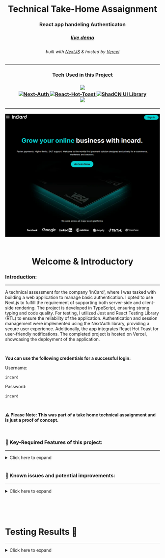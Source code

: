 <!-- Introduction Text -->
<div align="center">
    <h1>Technical Take-Home Assaignment</h1>
    <h3>React app handeling Authenticaton <h3>
    <h3> 
      <a href='🎯insert live link here', target='_blank'>
        <h5>live demo</h5>
      <a/>
    </h3>
        <h6>
            built with <a href="https://nextjs.org/" >NextJS</a> &
            hosted by <a href="https://vercel.com/">Vercel</a> 
        </h6>
</div>

---

<h3 align='center'>
Tech Used in this Project
<h3>
<p align='center'>
    <a href="https://skillicons.dev">
        <img src="https://skillicons.dev/icons?i=ts,nextjs,tailwind" /><br>
        <img src="https://next-auth.js.org/img/logo/logo-sm.png" width=50 alt="Next-Auth">
        <img src="https://img.stackshare.io/service/40157/default_ac6bddce398a038cb30e3dfd23eaab10c84cfc78.jpg" width=50 alt="React-Hot-Toast" >
        <img src="https://avatars.githubusercontent.com/u/139895814?s=280&v=4" width=50 alt="ShadCN UI Library"><br>
        <img src="https://skillicons.dev/icons?i=vercel,github,jest" />
    </a>
</p>

---

<!-- Logo -->
<div align=center>
    <img src="/public/proto/incard-technical-demo.png" alt="Demo" title="DemoImage" width="600" height="400">     
   
</div>

<br>




















<!-- -------------------------------------------------------------------------- -->

<h1 align='center'> Welcome & Introductory </h1>

<!-- -------------------------------------------------------------------------- -->

### Introduction:

<!-- -------------------------------------------------------------------------- -->
<hr/>

A technical assessment for the company 'InCard', where I was tasked with building a web application to manage basic authentication.  I opted to use Next.js to fulfill the requirement of supporting both server-side and client-side rendering. The project is developed in TypeScript, ensuring strong typing and code quality. For testing, I utilized Jest and React Testing Library (RTL) to ensure the reliability of the application.
Authentication and session management were implemented using the NextAuth library, providing a secure user experience. Additionally, the app integrates React Hot Toast for user-friendly notifications.
The completed project is hosted on Vercel, showcasing the deployment of the application.



</br>

**You can use the following credentials for a successful login:**

Username:
```shell
incard
```

Password:
```shell
incard
```

<br/>

**⚠ Please Note: This was part of a take home technical assaignment and is just a proof of concept.**
















<!-- -------------------------------------------------------------------------- -->

<br>

### 🔑 Key-Required Features of this project:

<!-- -------------------------------------------------------------------------- -->
<hr>

<!-- Small container -->
<details>
<summary> Click here to expand</summary>
<br/>

<div>

##### REQUIRED FEATURES: 
<hr>

✅ Consist of at least two pages - <em>(login and a home page)</em>

✅ Should be functional - <em>(login should take users to the home page etc.)</em> 

✅ Should Handle errors - <em>(incorrect details entered or session expired etc.)</em>

✅ Create 2-3 unit tests

✅ Deploy the app

</br>

##### STRETCH FEATURES: 
<hr>

✅ Supports both SSR & CSR

✅ Session should be persistent <em>(page reload should not result in login page)</em>

✅ Session expired should be redirected back to the login page.

✅ Website is fully responsive 

</br>

##### BONUS FEATURES:
<hr>

✅ Landing/Splash page

✅ Interactive NavBar with Hamburger menu

✅ Protected & Un-protected Server/Client side page's for testing  

<br/>

---

#### Copy of the raw instructions given: 
<details>
<summary> Click here to expand</summary>
<br/>

#### Little project so we can assess your Frontend technical skills:

Create a React app, ideally in **Typescript**, with your preferred choice of tools. We want to see how you would structure it, the tools used and any best practices applied to improve dev productivity.
Here are the requirements for the app:

1.    It should consist of at least **two pages** - the **login and a home page**.
2.   It should be functional e.g. **login should take users to the home page** - *use 'incard' for username and password*.
3.   It **should Handle errors** - *e.g. if incorrect details were entered or session has expired.*
4.   The **session should be persistent** e.g. on page reload the user should not be taken back to the login page. If the session has expired then they should be redirected back to the login page.
5.   It would be nice to **support SSR**.
6.   Create **2-3 unit tests**.
7.    **Deploy** the app

Good luck! Please let me know if that is all clear or if you have any questions?

<!-- CLOSING DIV -->
</details>
<br/>

<!-- CLOSING DIV -->
</details>
<br/>












### 🎯 Known issues and potential improvements:

<!-- -------------------------------------------------------------------------- -->
<hr>

<!-- Small container -->
<details>
<summary> Click here to expand</summary>
<br/>


#### Known issues: 

💥 🎯

💥 🎯




</br>

#### Future Features & Improvements: 

💥 🎯 adding user roles

💥 🎯



<!-- CLOSING DIV -->
</details>
<br/><br>



<!-- SECTION CLOSING DIV -->
</details>
<br><br>

<!-- -------------------------------------------------------------------------- -->

<h1 align='left'> Testing Results 🧪</h1>
<hr>

<!-- -------------------------------------------------------------------------- -->


<details>
<summary> Click here to expand </summary>
<br/>


insert code coverage image here 🎯

<!-- CLOSING DIV -->
</details>

<br><br>

